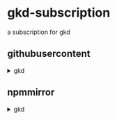 # gkd-subscription

a subscription for gkd

## githubusercontent

<details>
  <summary> gkd </summary>

- [gdk](https://raw.githubusercontent.com/gkd-kit/subscription/main/dist/gkd.json)

![image](https://github.com/gkd-kit/subscription/assets/38517192/2c108e12-04c5-4183-8347-eea6fc3ae433)

</details>

## npmmirror

<details>
  <summary> gkd </summary>

- [gkd](https://registry.npmmirror.com/@gkd-kit/subscription/latest/files)

![image](https://github.com/gkd-kit/subscription/assets/38517192/aedeef12-a590-43fd-8568-afe367181d57)

</details>
